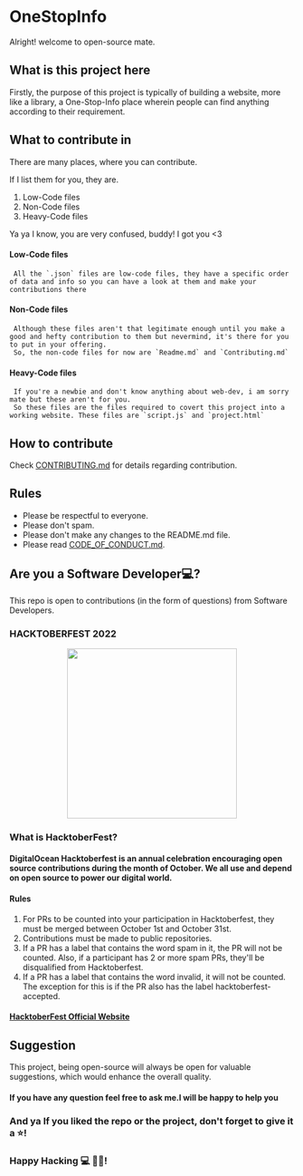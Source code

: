 # OneStopInfo

 Alright! welcome to open-source mate.

## What is this project here

 Firstly, the purpose of this project is typically of building a website, more like a library, a One-Stop-Info place wherein people can find anything according to their requirement.

## What to contribute in 

There are many places, where you can contribute.

If I list them for you, they are.

1. Low-Code files
2. Non-Code files
3. Heavy-Code files

Ya ya I know, you are very confused, buddy! I got you <3

#### Low-Code files

     All the `.json` files are low-code files, they have a specific order of data and info so you can have a look at them and make your contributions there

#### Non-Code files

     Although these files aren't that legitimate enough until you make a good and hefty contribution to them but nevermind, it's there for you to put in your offering. 
     So, the non-code files for now are `Readme.md` and `Contributing.md`

#### Heavy-Code files

     If you're a newbie and don't know anything about web-dev, i am sorry mate but these aren't for you.
     So these files are the files required to covert this project into a working website. These files are `script.js` and `project.html`

## How to contribute

 Check [CONTRIBUTING.md](/CONTRIBUTING.md) for details regarding contribution.

## Rules
- Please be respectful to everyone.
- Please don't spam.
- Please don't make any changes to the README.md file.
- Please read [CODE_OF_CONDUCT.md](/CODE_OF_CONDUCT.md).

## Are you a Software Developer💻?
This repo is open to contributions (in the form of questions) from Software Developers.


###               **HACKTOBERFEST 2022**

<p align="center">
    <a href="https://hacktoberfest.digitalocean.com/">
      <img src="https://pbs.twimg.com/profile_images/1567906020831150081/oJ7mKaaj_400x400.jpg" width=300px>
    </a>
</p>  

### What is HacktoberFest?
   ####  DigitalOcean Hacktoberfest is an annual celebration encouraging open source contributions during the month of October. We all use and depend on open source to power our digital world. 
   ####  **Rules**
   1.  For PRs to be counted into your participation in Hacktoberfest, they must be merged between October 1st and October 31st.
   2.  Contributions must be made to public repositories.
   3.  If a PR has a label that contains the word spam in it, the PR will not be counted. Also, if a participant has 2 or more spam PRs, they'll be disqualified            from Hacktoberfest.
   4.  If a PR has a label that contains the word invalid, it will not be counted. The exception for this is if the PR also has the label hacktoberfest-accepted.
  ####  [HacktoberFest Official Website](https://hacktoberfest.com/)

  

  

## Suggestion
 
   This project, being open-source will always be open for valuable suggestions, which would enhance the overall  quality.

 #### If you have any question feel free to ask me.I will be happy to help you
 ### And ya If you liked the repo or the project, don't forget to give it a ⭐!
 ### Happy Hacking 💻 🧑‍🎓!




